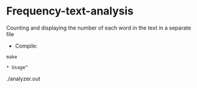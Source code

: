 # Frequency-text-analysis
Counting and displaying the number of each word in the text in a separate file

* Compile: 
```
make

* Usage^
```
./analyzer.out
